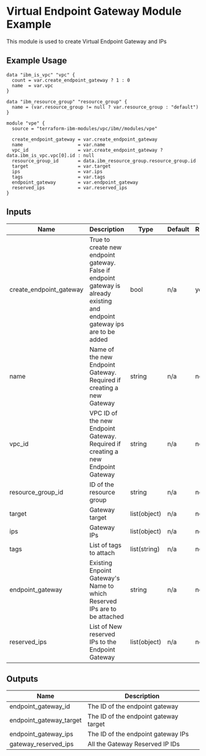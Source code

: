 # Virtual Endpoint Gateway Module Example

This module is used to create Virtual Endpoint Gateway and IPs

## Example Usage
```
data "ibm_is_vpc" "vpc" {
  count = var.create_endpoint_gateway ? 1 : 0
  name  = var.vpc
}

data "ibm_resource_group" "resource_group" {
  name = (var.resource_group != null ? var.resource_group : "default")
}

module "vpe" {
  source = "terraform-ibm-modules/vpc/ibm//modules/vpe"

  create_endpoint_gateway = var.create_endpoint_gateway
  name                    = var.name
  vpc_id                  = var.create_endpoint_gateway ? data.ibm_is_vpc.vpc[0].id : null
  resource_group_id       = data.ibm_resource_group.resource_group.id
  target                  = var.target
  ips                     = var.ips
  tags                    = var.tags
  endpoint_gateway        = var.endpoint_gateway
  reserved_ips            = var.reserved_ips
}
```

<!-- BEGINNING OF PRE-COMMIT-TERRAFORM DOCS HOOK -->

## Inputs

| Name                              | Description                                           | Type   | Default | Required |
|-----------------------------------|-------------------------------------------------------|--------|---------|----------|
| create\_endpoint\_gateway | True to create new endpoint gateway. False if endpoint gateway is already existing and endpoint gateway ips are to be added | bool | n/a | yes |
| name | Name of the new Endpoint Gateway. Required if creating a new Gateway | string | n/a | no |
| vpc\_id | VPC ID of the new Endpoint Gateway. Required if creating a new Endpoint Gateway | string | n/a | no |
| resource\_group\_id | ID of the resource group | string | n/a | no |
| target | Gateway target | list(object) | n/a | no |
| ips | Gateway IPs | list(object) | n/a | no |
| tags | List of tags to attach  | list(string) | n/a | no |
| endpoint\_gateway | Existing Enpoint Gateway's Name to which Reserved IPs are to be attached | string | n/a | no |
| reserved\_ips | List of New reserved IPs to the Endpoint Gateway | list(object) | n/a | no |


## Outputs

| Name | Description |
|------|-------------|
| endpoint\_gateway\_id | The ID of the endpoint gateway |
| endpoint\_gateway\_target | The ID of the endpoint gateway target |
| endpoint\_gateway\_ips |The ID of the endpoint gateway IPs |
| gateway\_reserved\_ips | All the Gateway Reserved IP IDs |


<!-- END OF PRE-COMMIT-TERRAFORM DOCS HOOK -->